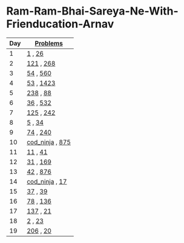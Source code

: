 # Ram-Ram-Bhai-Sareya-Ne-With-Frienducation-Arnav

| Day | [ Problems ]( https://leetcode.com/problemset/ )                                                                                                    |
| --- | ----                                                                                                                                                |
| 1   | [1](./day_1/1.two-sum-python3.py)                             , [26](./day_1/26.remove-duplicates-from-sorted-array-python3.py)                     |
| 2   | [121](./day_2/121.best-time-to-buy-and-sell-stock-python3.py) , [268](./day_2/268.missing-number-python3.py)                                        |
| 3   | [54](./day_3/54.spiral-matrix-python3.py)                     , [560](./day_3/560.subarray-sum-equals-k-python3.py)                                 |
| 4   | [53](./day_4/53.maximum-subarray-python3.py)                  , [1423](./day_4/1423.maximum-points-you-can-obtain-from-cards-python3.py)            |
| 5   | [238](./day_5/238.product-of-array-except-self-python3.py)    , [88](./day_5/88.merge-sorted-array-python3.py)                                      |
| 6   | [36](./day_6/36.valid-sudoku-python3.py)                      , [532](./day_6/532.k-diff-pairs-in-an-array-python3.py)                              |
| 7   | [125](./day_7/125.valid-palindrome-python3.py)                , [242](./day_7/242.valid-anagram-python3.py)                                         |
| 8   | [5](./day_8/5.longest-palindromic-substring-python3.py)       , [34](./day_8/34.find-first-and-last-position-of-element-in-sorted-array-python3.py) |
| 9   | [74](./day_9/74.search-a-2d-matrix-python3.py)                , [240](./day_9/240.search-a-2d-matrix-ii-python3.py)                                 |
| 10  | [cod_ninja](./day_10/allocate_books.py)                       , [875](./day_10/875.koko-eating-bananas-python3.py)                                  |
| 11  | [11](./day_11/painters_partition.py)                          , [41](./day_11/41.first-missing-positive-python3.py)                                 |
| 12  | [31](./day_12/31.next-permutation-python3.py)                 , [169](./day_12/169.majority-element-python3.py)                                     |
| 13  | [42](./day_13/42.trapping-rain-water-python3.py)              , [876](./day_13/876.middle-of-the-linked-list-python3.py)                            |
| 14  | [cod_ninja](./day_14/sort01.py)                               , [17](./day_14/17.letter-combinations-of-a-phone-number-python3.py)                  |
| 15  | [37](./day_15/37.sudoku-solver-python3.py)                    , [39](./day_15/39.combination-sum-python3.py)                                        |
| 16  | [78](./day_16/78.subsets-python3.py)                          , [136](./day_16/136.single-number-python3.py)                                        |
| 17  | [137](./day_17/137.single-number-ii-python3.py)               , [21](./day_17/21.merge-two-sorted-lists-python3.py)                                 |
| 18  | [2](./day_18/2.add-two-numbers-python3.py)                    , [23](./day_18/23.merge-k-sorted-lists-python3.py)                                   |
| 19  | [206](./day_19/206.reverse-linked-list-python3.py)            , [20](./day_19/20.valid-parentheses-python3.py)                                      |
